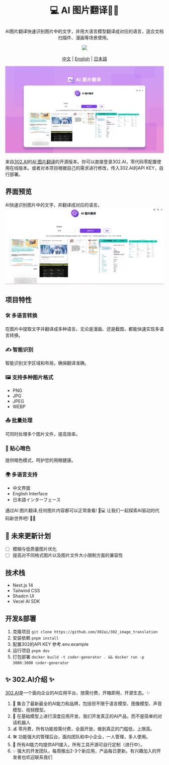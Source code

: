 # <p align="center">💻 AI 图片翻译🚀✨</p>

<p align="center">AI图片翻译快速识别图片中的文字，并用大语言模型翻译成对应的语言，适合文档扫描件、漫画等场景使用。</p>

<p align="center"><a href="https://302.ai/tools/pt/" target="blank"><img src="https://file.302ai.cn/gpt/imgs/github/302_badge.png" /></a></p >

<p align="center"><a href="README_zh.md">中文</a> | <a href="README.md">English</a> | <a href="README_ja.md">日本語</a></p>

![界面预览](docs/AI图片翻译.png)

来自[302.AI](https://302.ai)的[AI 图片翻译](https://302.ai/tools/pt/)的开源版本。你可以直接登录302.AI，零代码零配置使用在线版本。或者对本项目根据自己的需求进行修改，传入302.AI的API KEY，自行部署。


## 界面预览
AI快速识别图片中的文字，并翻译成对应的语言。
![界面预览](docs/图片翻译1.png)

## 项目特性
### 🛠️ 多语言转换
  在图片中提取文字并翻译成多种语言。无论是漫画、还是截图，都能快速实现多语言转换。
### ✍️ 智能识别
  智能识别文字区域和布局，确保翻译准确。
### 🖼️ 支持多种图片格式
  - PNG
  - JPG
  - JPEG
  - WEBP
### 📤 批量处理
  可同时处理多个图片文件，提高效率。
### 🌙 贴心暗色
  提供暗色模式，呵护您的用眼健康。
### 🌍 多语言支持
  - 中文界面
  - English Interface
  - 日本語インターフェース

通过AI 图片翻译,任何图片内容都可以正常查看! 🎉💻 让我们一起探索AI驱动的代码新世界吧! 🌟🚀

## 🚩 未来更新计划
- [ ] 模糊与低质量图片优化
- [ ] 提高对不同格式图片以及图片文件大小限制方面的兼容性
  
## 技术栈
- Next.js 14
- Tailwind CSS
- Shadcn UI
- Vecel AI SDK

## 开发&部署
1. 克隆项目 `git clone https://github.com/302ai/302_image_translation`
2. 安装依赖 `pnpm install`
3. 配置302的API KEY 参考.env.example
4. 运行项目 `pnpm dev`
5. 打包部署 `docker build -t coder-generator . && docker run -p 3000:3000 coder-generator`


## ✨ 302.AI介绍 ✨
[302.AI](https://302.ai)是一个面向企业的AI应用平台，按需付费，开箱即用，开源生态。✨
1. 🧠 集合了最新最全的AI能力和品牌，包括但不限于语言模型、图像模型、声音模型、视频模型。
2. 🚀 在基础模型上进行深度应用开发，我们开发真正的AI产品，而不是简单的对话机器人
3. 💰 零月费，所有功能按需付费，全面开放，做到真正的门槛低，上限高。
4. 🛠 功能强大的管理后台，面向团队和中小企业，一人管理，多人使用。
5. 🔗 所有AI能力均提供API接入，所有工具开源可自行定制（进行中）。
6. 💡 强大的开发团队，每周推出2-3个新应用，产品每日更新。有兴趣加入的开发者也欢迎联系我们
